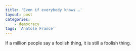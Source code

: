 ```yaml
---
title: 'Even if everybody knows …'
layout: post
categories:
    - democracy
tags: 'Anatole France'
---
```


If a million people say a foolish thing, it is still a foolish thing.